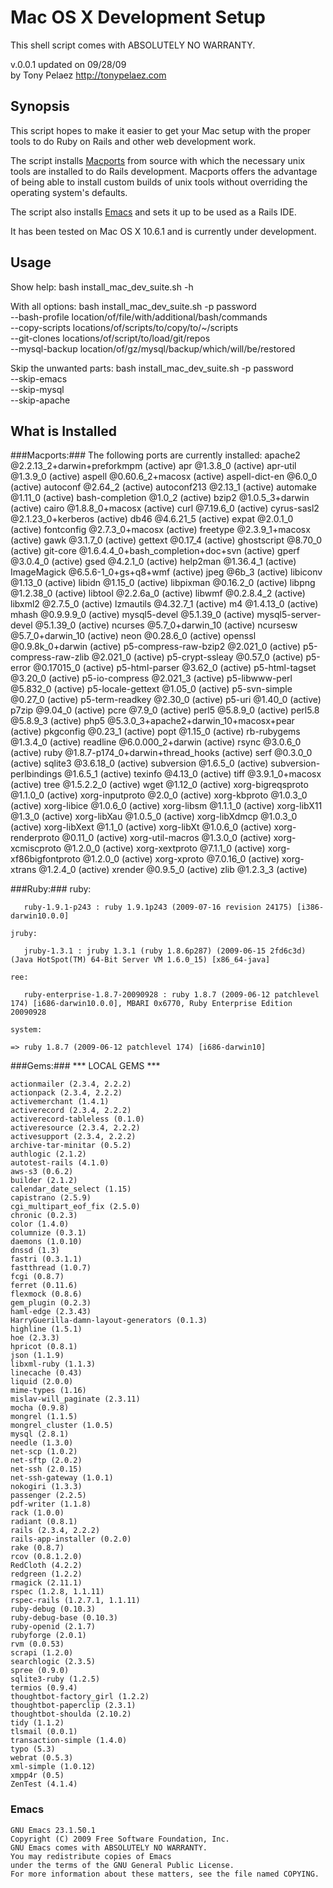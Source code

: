 Mac OS X Development Setup
===========================

This shell script comes with ABSOLUTELY NO WARRANTY.

v.0.0.1 updated on 09/28/09                           
by Tony Pelaez http://tonypelaez.com

Synopsis
--------

This script hopes to make it easier to get your Mac setup with the proper tools to do 
Ruby on Rails and other web development work.

The script installs [Macports](http://www.macports.org/ "Macports") from source with 
which the necessary unix tools are installed to do Rails development. Macports offers the 
advantage of being able to install custom builds of unix tools without overriding the operating
system's defaults.

The script also installs [Emacs](http://www.gnu.org/software/emacs/ "Emacs") and sets it up to be used as a Rails IDE.

It has been tested on Mac OS X 10.6.1 and is currently under development.

Usage
-----

Show help:
	bash install_mac_dev_suite.sh -h
	
With all options:
	bash install_mac_dev_suite.sh -p password \
	--bash-profile location/of/file/with/additional/bash/commands \
	--copy-scripts locations/of/scripts/to/copy/to/~/scripts \
	--git-clones locations/of/script/to/load/git/repos \
	--mysql-backup location/of/gz/mysql/backup/which/will/be/restored

Skip the unwanted parts:
	bash install_mac_dev_suite.sh -p password \
	--skip-emacs \
	--skip-mysql \
	--skip-apache

What is Installed
-----------------

###Macports:###
	The following ports are currently installed:
	  apache2 @2.2.13_2+darwin+preforkmpm (active)
	  apr @1.3.8_0 (active)
	  apr-util @1.3.9_0 (active)
	  aspell @0.60.6_2+macosx (active)
	  aspell-dict-en @6.0_0 (active)
	  autoconf @2.64_2 (active)
	  autoconf213 @2.13_1 (active)
	  automake @1.11_0 (active)
	  bash-completion @1.0_2 (active)
	  bzip2 @1.0.5_3+darwin (active)
	  cairo @1.8.8_0+macosx (active)
	  curl @7.19.6_0 (active)
	  cyrus-sasl2 @2.1.23_0+kerberos (active)
	  db46 @4.6.21_5 (active)
	  expat @2.0.1_0 (active)
	  fontconfig @2.7.3_0+macosx (active)
	  freetype @2.3.9_1+macosx (active)
	  gawk @3.1.7_0 (active)
	  gettext @0.17_4 (active)
	  ghostscript @8.70_0 (active)
	  git-core @1.6.4.4_0+bash_completion+doc+svn (active)
	  gperf @3.0.4_0 (active)
	  gsed @4.2.1_0 (active)
	  help2man @1.36.4_1 (active)
	  ImageMagick @6.5.6-1_0+gs+q8+wmf (active)
	  jpeg @6b_3 (active)
	  libiconv @1.13_0 (active)
	  libidn @1.15_0 (active)
	  libpixman @0.16.2_0 (active)
	  libpng @1.2.38_0 (active)
	  libtool @2.2.6a_0 (active)
	  libwmf @0.2.8.4_2 (active)
	  libxml2 @2.7.5_0 (active)
	  lzmautils @4.32.7_1 (active)
	  m4 @1.4.13_0 (active)
	  mhash @0.9.9.9_0 (active)
	  mysql5-devel @5.1.39_0 (active)
	  mysql5-server-devel @5.1.39_0 (active)
	  ncurses @5.7_0+darwin_10 (active)
	  ncursesw @5.7_0+darwin_10 (active)
	  neon @0.28.6_0 (active)
	  openssl @0.9.8k_0+darwin (active)
	  p5-compress-raw-bzip2 @2.021_0 (active)
	  p5-compress-raw-zlib @2.021_0 (active)
	  p5-crypt-ssleay @0.57_0 (active)
	  p5-error @0.17015_0 (active)
	  p5-html-parser @3.62_0 (active)
	  p5-html-tagset @3.20_0 (active)
	  p5-io-compress @2.021_3 (active)
	  p5-libwww-perl @5.832_0 (active)
	  p5-locale-gettext @1.05_0 (active)
	  p5-svn-simple @0.27_0 (active)
	  p5-term-readkey @2.30_0 (active)
	  p5-uri @1.40_0 (active)
	  p7zip @9.04_0 (active)
	  pcre @7.9_0 (active)
	  perl5 @5.8.9_0 (active)
	  perl5.8 @5.8.9_3 (active)
	  php5 @5.3.0_3+apache2+darwin_10+macosx+pear (active)
	  pkgconfig @0.23_1 (active)
	  popt @1.15_0 (active)
	  rb-rubygems @1.3.4_0 (active)
	  readline @6.0.000_2+darwin (active)
	  rsync @3.0.6_0 (active)
	  ruby @1.8.7-p174_0+darwin+thread_hooks (active)
	  serf @0.3.0_0 (active)
	  sqlite3 @3.6.18_0 (active)
	  subversion @1.6.5_0 (active)
	  subversion-perlbindings @1.6.5_1 (active)
	  texinfo @4.13_0 (active)
	  tiff @3.9.1_0+macosx (active)
	  tree @1.5.2.2_0 (active)
	  wget @1.12_0 (active)
	  xorg-bigreqsproto @1.1.0_0 (active)
	  xorg-inputproto @2.0_0 (active)
	  xorg-kbproto @1.0.3_0 (active)
	  xorg-libice @1.0.6_0 (active)
	  xorg-libsm @1.1.1_0 (active)
	  xorg-libX11 @1.3_0 (active)
	  xorg-libXau @1.0.5_0 (active)
	  xorg-libXdmcp @1.0.3_0 (active)
	  xorg-libXext @1.1_0 (active)
	  xorg-libXt @1.0.6_0 (active)
	  xorg-renderproto @0.11_0 (active)
	  xorg-util-macros @1.3.0_0 (active)
	  xorg-xcmiscproto @1.2.0_0 (active)
	  xorg-xextproto @7.1.1_0 (active)
	  xorg-xf86bigfontproto @1.2.0_0 (active)
	  xorg-xproto @7.0.16_0 (active)
	  xorg-xtrans @1.2.4_0 (active)
	  xrender @0.9.5_0 (active)
	  zlib @1.2.3_3 (active)

###Ruby:###
	ruby:

	   ruby-1.9.1-p243 : ruby 1.9.1p243 (2009-07-16 revision 24175) [i386-darwin10.0.0]

	jruby:

	   jruby-1.3.1 : jruby 1.3.1 (ruby 1.8.6p287) (2009-06-15 2fd6c3d) (Java HotSpot(TM) 64-Bit Server VM 1.6.0_15) [x86_64-java]

	ree:

	   ruby-enterprise-1.8.7-20090928 : ruby 1.8.7 (2009-06-12 patchlevel 174) [i686-darwin10.0.0], MBARI 0x6770, Ruby Enterprise Edition 20090928 

	system:

	=> ruby 1.8.7 (2009-06-12 patchlevel 174) [i686-darwin10]


###Gems:###
	*** LOCAL GEMS ***

	actionmailer (2.3.4, 2.2.2)
	actionpack (2.3.4, 2.2.2)
	activemerchant (1.4.1)
	activerecord (2.3.4, 2.2.2)
	activerecord-tableless (0.1.0)
	activeresource (2.3.4, 2.2.2)
	activesupport (2.3.4, 2.2.2)
	archive-tar-minitar (0.5.2)
	authlogic (2.1.2)
	autotest-rails (4.1.0)
	aws-s3 (0.6.2)
	builder (2.1.2)
	calendar_date_select (1.15)
	capistrano (2.5.9)
	cgi_multipart_eof_fix (2.5.0)
	chronic (0.2.3)
	color (1.4.0)
	columnize (0.3.1)
	daemons (1.0.10)
	dnssd (1.3)
	fastri (0.3.1.1)
	fastthread (1.0.7)
	fcgi (0.8.7)
	ferret (0.11.6)
	flexmock (0.8.6)
	gem_plugin (0.2.3)
	haml-edge (2.3.43)
	HarryGuerilla-damn-layout-generators (0.1.3)
	highline (1.5.1)
	hoe (2.3.3)
	hpricot (0.8.1)
	json (1.1.9)
	libxml-ruby (1.1.3)
	linecache (0.43)
	liquid (2.0.0)
	mime-types (1.16)
	mislav-will_paginate (2.3.11)
	mocha (0.9.8)
	mongrel (1.1.5)
	mongrel_cluster (1.0.5)
	mysql (2.8.1)
	needle (1.3.0)
	net-scp (1.0.2)
	net-sftp (2.0.2)
	net-ssh (2.0.15)
	net-ssh-gateway (1.0.1)
	nokogiri (1.3.3)
	passenger (2.2.5)
	pdf-writer (1.1.8)
	rack (1.0.0)
	radiant (0.8.1)
	rails (2.3.4, 2.2.2)
	rails-app-installer (0.2.0)
	rake (0.8.7)
	rcov (0.8.1.2.0)
	RedCloth (4.2.2)
	redgreen (1.2.2)
	rmagick (2.11.1)
	rspec (1.2.8, 1.1.11)
	rspec-rails (1.2.7.1, 1.1.11)
	ruby-debug (0.10.3)
	ruby-debug-base (0.10.3)
	ruby-openid (2.1.7)
	rubyforge (2.0.1)
	rvm (0.0.53)
	scrapi (1.2.0)
	searchlogic (2.3.5)
	spree (0.9.0)
	sqlite3-ruby (1.2.5)
	termios (0.9.4)
	thoughtbot-factory_girl (1.2.2)
	thoughtbot-paperclip (2.3.1)
	thoughtbot-shoulda (2.10.2)
	tidy (1.1.2)
	tlsmail (0.0.1)
	transaction-simple (1.4.0)
	typo (5.3)
	webrat (0.5.3)
	xml-simple (1.0.12)
	xmpp4r (0.5)
	ZenTest (4.1.4)

### Emacs ###
	GNU Emacs 23.1.50.1
	Copyright (C) 2009 Free Software Foundation, Inc.
	GNU Emacs comes with ABSOLUTELY NO WARRANTY.
	You may redistribute copies of Emacs
	under the terms of the GNU General Public License.
	For more information about these matters, see the file named COPYING.
